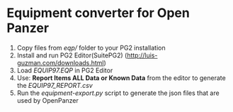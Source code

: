 # Equipment converter for Open Panzer

1. Copy files from *eqp/* folder to your PG2 installation
2. Install and run PG2 Editor(SuitePG2) (http://luis-guzman.com/downloads.html) 
3. Load *EQUIP97.EQP* in PG2 Editor
4. Use: **Report Items ALL Data or Known Data** from the editor to generate the *EQUIP97_REPORT.csv*
5. Run the *equipment-export.py* script to generate the json files that are used by OpenPanzer
